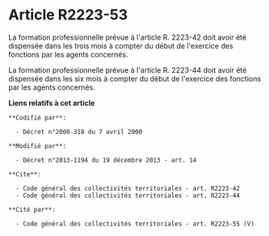 # Article R2223-53

La formation professionnelle prévue à l'article R. 2223-42 doit avoir été dispensée dans les trois mois à compter du début de
l'exercice des fonctions par les agents concernés. 

La formation professionnelle prévue à l'article R. 2223-44 doit avoir été dispensée dans les six mois à compter du début de
l'exercice des fonctions par les agents concernés.

**Liens relatifs à cet article**

	**Codifié par**:

	  - Décret n°2000-318 du 7 avril 2000

	**Modifié par**:

	  - Décret n°2013-1194 du 19 décembre 2013 - art. 14

	**Cite**:

	  - Code général des collectivités territoriales - art. R2223-42
	  - Code général des collectivités territoriales - art. R2223-44

	**Cité par**:

	  - Code général des collectivités territoriales - art. R2223-55 (V)

